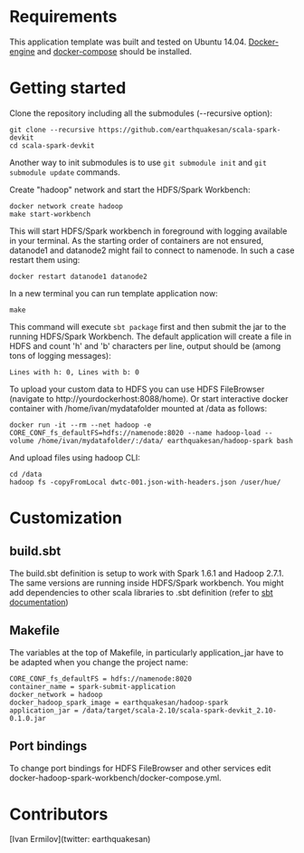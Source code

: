 # Requirements

This application template was built and tested on Ubuntu 14.04. [Docker-engine](https://docs.docker.com/engine/installation/linux/ubuntulinux/) and [docker-compose](https://docs.docker.com/compose/install/) should be installed.

# Getting started

Clone the repository including all the submodules (--recursive option):
```
git clone --recursive https://github.com/earthquakesan/scala-spark-devkit
cd scala-spark-devkit
```

Another way to init submodules is to use ```git submodule init``` and ```git submodule update``` commands.

Create "hadoop" network and start the HDFS/Spark Workbench:
```
docker network create hadoop
make start-workbench
```

This will start HDFS/Spark workbench in foreground with logging available in your terminal. As the starting order of containers are not ensured, datanode1 and datanode2 might fail to connect to namenode. In such a case restart them using:
```
docker restart datanode1 datanode2
```

In a new terminal you can run template application now:
```
make
```

This command will execute ```sbt package``` first and then submit the jar to the running HDFS/Spark Workbench.
The default application will create a file in HDFS and count 'h' and 'b' characters per line, output should be (among tons of logging messages):
```
Lines with h: 0, Lines with b: 0
```

To upload your custom data to HDFS you can use HDFS FileBrowser (navigate to http://yourdockerhost:8088/home).
Or start interactive docker container with /home/ivan/mydatafolder mounted at /data as follows:
```
docker run -it --rm --net hadoop -e CORE_CONF_fs_defaultFS=hdfs://namenode:8020 --name hadoop-load --volume /home/ivan/mydatafolder/:/data/ earthquakesan/hadoop-spark bash
```
And upload files using hadoop CLI:
```
cd /data
hadoop fs -copyFromLocal dwtc-001.json-with-headers.json /user/hue/
```

# Customization
## build.sbt

The build.sbt definition is setup to work with Spark 1.6.1 and Hadoop 2.7.1. The same versions are running inside HDFS/Spark workbench. You might add dependencies to other scala libraries to .sbt definition (refer to [sbt documentation](http://www.scala-sbt.org/))

## Makefile

The variables at the top of Makefile, in particularly application_jar have to be adapted when you change the project name:
```
CORE_CONF_fs_defaultFS = hdfs://namenode:8020
container_name = spark-submit-application
docker_network = hadoop
docker_hadoop_spark_image = earthquakesan/hadoop-spark
application_jar = /data/target/scala-2.10/scala-spark-devkit_2.10-0.1.0.jar
```

## Port bindings

To change port bindings for HDFS FileBrowser and other services edit docker-hadoop-spark-workbench/docker-compose.yml.

# Contributors

[Ivan Ermilov](twitter: earthquakesan)
